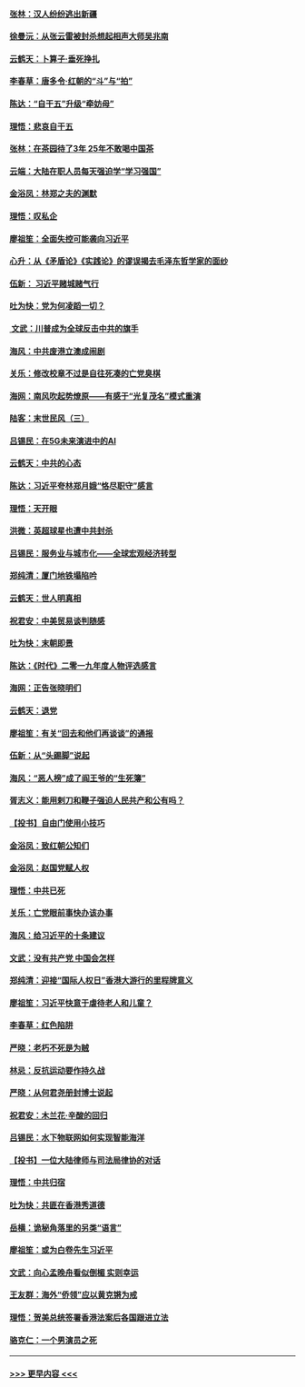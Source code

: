#### [张林：汉人纷纷逃出新疆](../pages/nsc993/n11743530.md?t=12251533) 
#### [徐曼沅：从张云雷被封杀想起相声大师吴兆南](../pages/nsc993/n11741816.md?t=12251533) 
#### [云鹤天：卜算子‧垂死挣扎](../pages/nsc993/n11739956.md?t=12251533) 
#### [李春草：唐多令‧红朝的“斗”与“拍”](../pages/nsc993/n11739830.md?t=12251533) 
#### [陈达：“自干五”升级“牵妨母”](../pages/nsc993/n11739724.md?t=12251533) 
#### [理悟：悲哀自干五](../pages/nsc993/n11739547.md?t=12251533) 
#### [张林：在茶园待了3年 25年不敢喝中国茶](../pages/nsc993/n11739240.md?t=12251533) 
#### [云端：大陆在职人员每天强迫学“学习强国”](../pages/nsc993/n11738735.md?t=12251533) 
#### [金浴凤：林郑之夫的渊默](../pages/nsc993/n11737735.md?t=12251533) 
#### [理悟：叹私企](../pages/nsc993/n11737715.md?t=12251533) 
#### [廖祖笙：全面失控可能袭向习近平](../pages/nsc993/n11737704.md?t=12251533) 
#### [心升：从《矛盾论》《实践论》的谬误揭去毛泽东哲学家的面纱](../pages/nsc993/n11736962.md?t=12251533) 
#### [伍新： 习近平赌城赌气行](../pages/nsc993/n11736929.md?t=12251533) 
#### [吐为快：党为何凌蹈一切？](../pages/nsc993/n11736915.md?t=12251533) 
#### [ 文武：川普成为全球反击中共的旗手](../pages/nsc993/n11736882.md?t=12251533) 
#### [海风：中共废港立澳成闹剧](../pages/nsc993/n11735857.md?t=12251533) 
#### [关乐：修改校章不过是自往死凑的亡党臭棋](../pages/nsc993/n11735097.md?t=12251533) 
#### [海网：南风吹起势燎原——有感于“光复茂名”模式重演](../pages/nsc993/n11732308.md?t=12251533) 
#### [陆客：末世民风（三）](../pages/nsc993/n11732211.md?t=12251533) 
#### [吕锡民：在5G未来演进中的AI](../pages/nsc993/n11730010.md?t=12251533) 
#### [云鹤天：中共的心态](../pages/nsc993/n11729906.md?t=12251533) 
#### [陈达：习近平夸林郑月娥“恪尽职守”感言](../pages/nsc993/n11729881.md?t=12251533) 
#### [理悟：天开眼](../pages/nsc993/n11729699.md?t=12251533) 
#### [洪微：英超球星也遭中共封杀](../pages/nsc993/n11727243.md?t=12251533) 
#### [吕锡民：服务业与城市化——全球宏观经济转型](../pages/nsc993/n11725845.md?t=12251533) 
#### [郑纯清：厦门地铁塌陷吟](../pages/nsc993/n11725813.md?t=12251533) 
#### [云鹤天：世人明真相](../pages/nsc993/n11725621.md?t=12251533) 
#### [祝君安：中美贸易谈判随感](../pages/nsc993/n11725609.md?t=12251533) 
#### [吐为快：末朝即景](../pages/nsc993/n11723365.md?t=12251533) 
#### [陈达：《时代》二零一九年度人物评选感言](../pages/nsc993/n11723337.md?t=12251533) 
#### [海网：正告张晓明们](../pages/nsc993/n11723228.md?t=12251533) 
#### [云鹤天：退党](../pages/nsc993/n11723056.md?t=12251533) 
#### [廖祖笙：有关“回去和他们再谈谈”的通报](../pages/nsc993/n11722442.md?t=12251533) 
#### [伍新：从“头踢脚”说起](../pages/nsc993/n11722429.md?t=12251533) 
#### [海风：“恶人榜”成了阎王爷的“生死簿”](../pages/nsc993/n11722272.md?t=12251533) 
#### [胥志义：能用剌刀和鞭子强迫人民共产和公有吗？](../pages/nsc993/n11720569.md?t=12251533) 
#### [【投书】自由门使用小技巧](../pages/nsc993/n11720180.md?t=12251533) 
#### [金浴凤：致红朝公知们](../pages/nsc993/n11720563.md?t=12251533) 
#### [金浴凤：赵国党赋人权](../pages/nsc993/n11720533.md?t=12251533) 
#### [理悟：中共已死](../pages/nsc993/n11720233.md?t=12251533) 
#### [关乐：亡党眼前事快办该办事](../pages/nsc993/n11719160.md?t=12251533) 
#### [海风：给习近平的十条建议](../pages/nsc993/n11717616.md?t=12251533) 
#### [文武：没有共产党 中国会怎样](../pages/nsc993/n11717584.md?t=12251533) 
#### [郑纯清：迎接“国际人权日”香港大游行的里程牌意义](../pages/nsc993/n11717417.md?t=12251533) 
#### [廖祖笙：习近平快意于虐待老人和儿童？](../pages/nsc993/n11715313.md?t=12251533) 
#### [李春草：红色陷阱](../pages/nsc993/n11715029.md?t=12251533) 
#### [严晓：老朽不死是为贼](../pages/nsc993/n11712910.md?t=12251533) 
#### [林忌：反抗运动要作持久战](../pages/nsc993/n11712623.md?t=12251533) 
#### [严晓：从何君尧册封博士说起](../pages/nsc993/n11712465.md?t=12251533) 
#### [祝君安：木兰花·辛酸的回归](../pages/nsc993/n11712381.md?t=12251533) 
#### [吕锡民：水下物联网如何实现智能海洋](../pages/nsc993/n11711158.md?t=12251533) 
#### [【投书】一位大陆律师与司法局律协的对话](../pages/nsc993/n11709675.md?t=12251533) 
#### [理悟：中共归宿](../pages/nsc993/n11710059.md?t=12251533) 
#### [吐为快：共匪在香港秀道德](../pages/nsc993/n11709979.md?t=12251533) 
#### [岳横：诡秘角落里的另类“语言”](../pages/nsc993/n11709792.md?t=12251533) 
#### [廖祖笙：或为白卷先生习近平](../pages/nsc993/n11708330.md?t=12251533) 
#### [文武：向心孟晚舟看似倒楣 实则幸运](../pages/nsc993/n11708236.md?t=12251533) 
#### [王友群：海外“侨领”应以黄克锵为戒](../pages/nsc993/n11706176.md?t=12251533) 
#### [理悟：贺美总统签署香港法案后各国跟进立法](../pages/nsc993/n11706853.md?t=12251533) 
#### [骆克仁：一个男演员之死](../pages/nsc993/n11706677.md?t=12251533) 

----
#### [ >>> 更早内容 <<< ](../indexes/nsc993-earlier.md)
